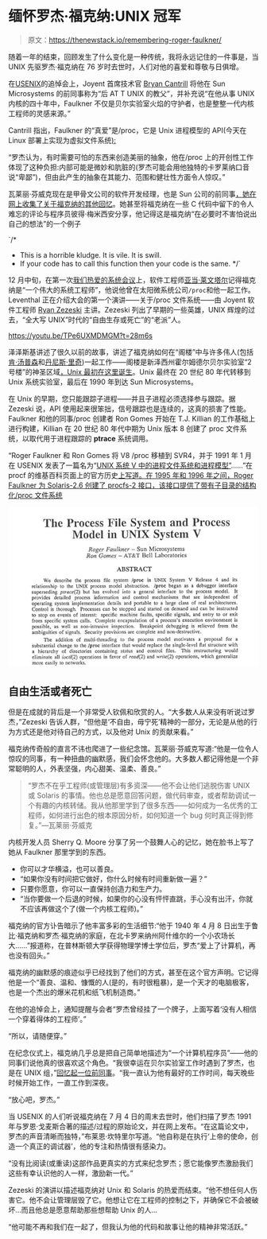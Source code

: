 # 缅怀罗杰·福克纳:UNIX 冠军

> 原文：<https://thenewstack.io/remembering-roger-faulkner/>

随着一年的结束，回顾发生了什么变化是一种传统，我将永远记住的一件事是，当 UNIX 先驱罗杰·福克纳在 76 岁时去世时，人们对他的喜爱和尊敬与日俱增。

在[USENIX](https://www.usenix.org/memoriam-roger-faulkner)的追悼会上，Joyent 首席技术官 [Bryan Cantrill](https://twitter.com/bcantrill) 将他在 Sun Microsystems 的前同事称为“后 AT T UNIX 的教父”，并补充说“在他从事 UNIX 内核的四十年中，Faulkner 不仅是贝尔实验室火焰的守护者，也是整整一代内核工程师的灵感来源。”

Cantrill 指出，Faulkner 的“真爱”是/proc，它是 Unix 进程模型的 API(今天在 Linux 部署上实现为虚拟文件系统[):](http://tldp.org/LDP/Linux-Filesystem-Hierarchy/html/proc.html)

“罗杰认为，有时需要可怕的东西来创造美丽的抽象，他在/proc 上的开创性工作体现了这种负担:内部可能是微妙和肮脏的(罗杰可能会用他独特的卡罗莱纳口音说“卑鄙”)，但由此产生的抽象在其能力、范围和健壮性方面令人惊叹。”

瓦莱丽·芬威克现在是甲骨文公司的软件开发经理，也是 Sun 公司的前同事[，她在网上收集了关于福克纳的其他回忆](https://bubbva.blogspot.com/2016/07/remembering-roger-faulkner-unix-legend.html)。她甚至将福克纳在一些 C 代码中留下的令人难忘的评论与程序员彼得·梅米西安分享，他记得这是福克纳“在必要时不害怕说出自己的想法”的一个例子

`/*
* This is a horrible kludge. It is vile. It is swill.
* If your code has to call this function then your code is the same.
*/` 

12 月中旬，在第一次[我们热爱的系统会议](http://systemswe.love/agenda)上，软件工程师[亚当·莱文塔尔](https://twitter.com/ahl)记得福克纳是“一个伟大的系统工程师”，他说他曾在太阳微系统公司`/proc`和他一起工作。Leventhal 正在介绍大会的第一个演讲——关于/proc 文件系统——由 Joyent 软件工程师 [Ryan Zezeski](https://twitter.com/rzezeski) 主讲。Zezeski 列出了早期的一些英雄，UNIX 辉煌的过去，“全大写 UNIX”时代的“自由生存或死亡”的“老派”人。

https://youtu.be/TPe6UXMDMGM?t=28m6s

泽泽斯基讲述了很久以前的故事，讲述了福克纳如何在“阁楼”中与许多伟人(包括[肯·汤普森](http://www.linfo.org/thompson.html)和[丹尼斯·里奇](https://www.bell-labs.com/usr/dmr/www/))一起工作——阁楼是新泽西州霍尔姆德尔贝尔实验室“2 号楼”的神圣区域[，Unix 最初在这里诞生](https://en.wikipedia.org/wiki/History_of_Unix)。Unix 最终在 20 世纪 80 年代转移到 Unix 系统实验室，最后在 1990 年到达 Sun Microsystems。

在 Unix 的早期，您只能跟踪子进程——并且子进程必须选择参与跟踪。据 Zezeski 说，API 使用起来很笨拙，信号跟踪也是连续的，这真的损害了性能。Faulkner 和他的同事/proc 创建者 Ron Gomes 开始在 T.J. Killian 的工作基础上进行构建，Killian 在 20 世纪 80 年代中期为 Unix 版本 8 创建了 proc 文件系统，以取代用于进程跟踪的 **ptrace** 系统调用。

“Roger Faulkner 和 Ron Gomes 将 V8 /proc 移植到 SVR4，并于 1991 年 1 月在 USENIX 发表了一篇名为“[UNIX 系统 V 中的进程文件系统和进程模型”](https://www.usenix.org/sites/default/files/usenix_winter91_faulkner.pdf)……”在 procf 的维基百科页面上的官方历史[上写道。在 1995 年和 1996 年之间，Roger Faulkner 为 Solaris-2.6 创建了 procfs-2 接口，该接口提供了带有子目录的结构化/proc 文件系统](https://en.wikipedia.org/wiki/Procfs)

[![proc](img/6b2d2bb159e479705050b83a0092d5c3.png)](https://www.usenix.org/sites/default/files/usenix_winter91_faulkner.pdf)

## 自由生活或者死亡

但是在成就的背后是一个非常受人钦佩和欣赏的人。“大多数人从来没有听说过罗杰，”Zezeski 告诉人群，“但他是‘不自由，毋宁死’精神的一部分，无论是从他的行为方式还是他对待自己的方式，以及他对 Unix 的贡献来看。”

福克纳传奇般的直言不讳也爬进了一些纪念馆。瓦莱丽·芬威克写道:“他是一位令人惊叹的同事，有一种扭曲的幽默感，我们会怀念他的。大多数人都记得他是一个非常聪明的人，外表坚强，内心甜美、温柔、善良。”

> “罗杰不在乎工程师(或管理层)有多资深——他不会让他们逃脱伤害 UNIX 或 Solaris 的事情。他也总是愿意回答问题，做代码审查，或者帮助调试一个有趣的内核转储。我从他那里学到了很多东西——如何成为一名优秀的工程师，如何进行出色的根本原因分析，如何知道一个 bug 何时真正得到修复。”—瓦莱丽·芬威克

内核开发人员 Sherry Q. Moore 分享了另一个鼓舞人心的记忆，她在脸书上写了她从 Faulkner 那里学到的东西。

*   你可以才华横溢，也可以善良。
*   “如果你没有时间把它做好，你什么时候有时间重新做一遍？”
*   只要你愿意，你可以一直保持创造力和生产力。
*   “当你要做一个后退的时候，如果你的心没有怦怦直跳，手心没有出汗，你就不应该再做这个了(做一个内核工程师)。”

福克纳的官方讣告暗示了他丰富多彩的生活细节:“他于 1940 年 4 月 8 日出生于鲁比·福克纳和罗杰·福克纳的家庭，在北卡罗来纳州阿什维尔的一个小农场长大……”报道称，在普林斯顿大学获得物理学博士学位后，罗杰“爱上了计算机，再也没有回头。”

福克纳的幽默感的痕迹似乎已经找到了他们的方式，甚至在这个官方声明。它记得他是一个“善良、温和、慷慨的人(是的，有时很粗暴)，是一个天才的电脑极客，也是一个杰出的爆米花机和纸飞机制造商。”

在他的追悼会上，通知提醒与会者“罗杰曾经挂了一个牌子，上面写着‘没有人相信一个穿着得体的工程师’。”

“所以，请随便穿。”

在纪念仪式上，福克纳几乎总是把自己简单地描述为“一个计算机程序员”——他的同事们说他真的很喜欢这个角色。“我很幸运在贝尔实验室工作时遇到了罗杰，也是在 UNIX 组，”[回忆起一位前同事](http://www.pedersonfuneralhome.com/obituaries/Roger-Faulkner-4/#%21/Obituary)。“我一直认为他有最好的工作时间，每天晚些时候开始工作，一直工作到深夜。

“放心吧，罗杰。”

当 USENIX 的人们听说福克纳在 7 月 4 日的周末去世时，他们扫描了罗杰 1991 年与罗恩·戈麦斯合著的描述/过程的原始论文，并在网上发布。“在这篇论文中，罗杰的声音清晰而独特，”布莱恩·坎特里尔写道。“他自称是在执行‘上帝的使命，创造一个真正的调试器’，他的专注和热情很有感染力。

“没有比阅读(或重读)这部作品更真实的方式来纪念罗杰；愿它能像罗杰激励我们这些有幸认识他的人一样，激励新一代。”

Zezeski 的演讲以描述福克纳对 Unix 和 Solaris 的热爱而结束。“他不想任何人伤害它。他不会让管理层毁了它。他想让它在工程师的控制之下，并确保它不会被破坏…而且他总是愿意帮助那些想帮助 Unix 的人…

“他可能不再和我们在一起了，但我认为他的代码和故事让他的精神非常活跃。”

<svg xmlns:xlink="http://www.w3.org/1999/xlink" viewBox="0 0 68 31" version="1.1"><title>Group</title> <desc>Created with Sketch.</desc></svg>